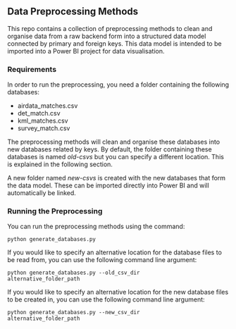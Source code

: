 ## Data Preprocessing Methods

This repo contains a collection of preprocessing methods to clean and organise data from a raw backend form into a structured data model connected by primary and foreign keys. This data model is intended to be imported into a Power BI project for data visualisation. 

### Requirements

In order to run the preprocessing, you need a folder containing the following databases:

* airdata_matches.csv
* det_match.csv
* kml_matches.csv
* survey_match.csv

The preprocessing methods will clean and organise these databases into new databases related by keys. By default, the folder containing these databases is named *old-csvs* but you can specify a different location. This is explained in the following section. 

A new folder named *new-csvs* is created with the new databases that form the data model. These can be imported directly into Power BI and will automatically be linked. 

### Running the Preprocessing

You can run the preprocessing methods using the command: 

<code>python generate_databases.py</code>

If you would like to specify an alternative location for the database files to be read from, you can use the following command line argument:

<code>python generate_databases.py --old\_csv\_dir alternative\_folder\_path</code>

If you would like to specify an alternative location for the new database files to be created in, you can use the following command line argument:

<code>python generate_databases.py --new\_csv\_dir alternative\_folder\_path</code>